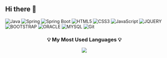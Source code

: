 ## Hi there 👋
![Java](https://img.shields.io/badge/-Java-ED8B00?style=for-the-badge&logo=java&logoColor=white)
![Spring](https://img.shields.io/badge/-Spring-6DB33F?style=for-the-badge&logo=spring&logoColor=white)
![Spring Boot](https://img.shields.io/badge/-SpringBoot-6DB33F?style=for-the-badge&logo=springboot&logoColor=white)
![HTML5](https://img.shields.io/badge/-HTML5-E34F26?style=for-the-badge&logo=html5&logoColor=white)
![CSS3](https://img.shields.io/badge/-CSS3-1572B6?style=for-the-badge&logo=css3&logoColor=white)
![JavaScript](https://img.shields.io/badge/-JavaScript-F7DF1E?style=for-the-badge&logo=javascript&logoColor=white)
![JQUERY](https://img.shields.io/badge/-jQuery-0769AD?style=for-the-badge&logo=jquery&logoColor=white)
![BOOTSTRAP](https://img.shields.io/badge/-Bootstrap-563D7C?style=for-the-badge&logo=bootstrap&logoColor=white)
![ORACLE](https://img.shields.io/badge/-Oracle-F80000?style=for-the-badge&logo=oracle&logoColor=white)
![MYSQL](https://img.shields.io/badge/-MySQL-005C84?style=for-the-badge&logo=mysql&logoColor=white)
![Git](https://img.shields.io/badge/-Git-F05032?style=for-the-badge&logo=git&logoColor=white)


<h3 align="center">💡 My Most Used Languages 💡</h3>
<p align="center">
  <a href="https://github.com/chobeebee">
    <img align="center" src="https://github-readme-stats.vercel.app/api/top-langs/?username=chobeebee&layout=compact&show_icons=true&show_owner=false" />
  </a>
</p>

<!--
**chobeebee/chobeebee** is a ✨ _special_ ✨ repository because its `README.md` (this file) appears on your GitHub profile.

Here are some ideas to get you started:

- 🔭 I’m currently working on ...
- 🌱 I’m currently learning ...
- 👯 I’m looking to collaborate on ...
- 🤔 I’m looking for help with ...
- 💬 Ask me about ...
- 📫 How to reach me: ...
- 😄 Pronouns: ...
- ⚡ Fun fact: ...
-->
